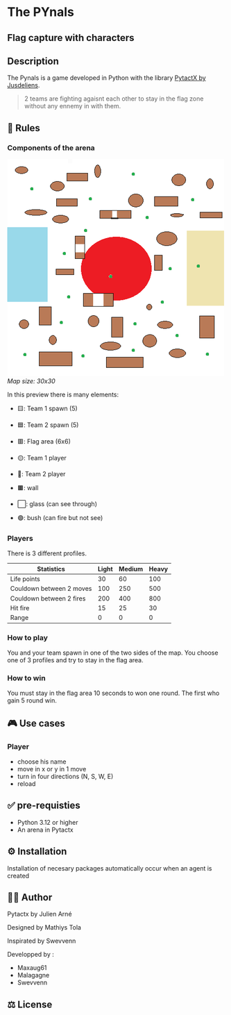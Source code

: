 # The PYnals 
## Flag capture with characters

## Description
The Pynals is a game developed in Python with the library [PytactX by Jusdeliens](https://jusdeliens.com/).
> 2 teams are fighting agaisnt each other to stay in the flag zone without any ennemy in with them.
## 🎲 Rules
### Components of the arena

![Arena schema](mapImg1.png)
_Map size: 30x30_

In this preview there is many elements:

  - 🟨: Team 1 spawn (5)
  
  - 🟦: Team 2 spawn (5)
  
  - 🟥: Flag area (6x6)
  
  - 🟡: Team 1 player
  
  - 🔵: Team 2 player
  
  - 🟫: wall
  
  - ⬜: glass (can see through)
    
  - 🟢: bush (can fire but not see)
  
### Players 
There is 3 different profiles.

|Statistics|Light|Medium|Heavy|
|-----|-----|-----|-----|
|Life points|30|60|100|
|Couldown between 2 moves|100|250|500|
|Couldown between 2 fires|200|400|800|
|Hit fire|15|25|30|
|Range|0|0|0|



### How to play
You and your team spawn in one of the two sides of the map. You choose one of 3 profiles and try to stay in the flag area.

### How to win
You must stay in the flag area 10 seconds to won one round. The first who gain 5 round win.

## 🎮 Use cases
### Player
- choose his name
- move in x or y in 1 move
- turn in four directions (N, S, W, E)
- reload

## ✅ pre-requisties
- Python 3.12 or higher
- An arena in Pytactx
## ⚙️ Installation
Installation of necesary packages automatically occur when an agent is created
## 🧑‍💻 Author
Pytactx by Julien Arné

Designed by Mathiys Tola

Inspirated by Swevvenn

Developped by :
- Maxaug61
- Malagagne
- Swevvenn

## ⚖️ License
